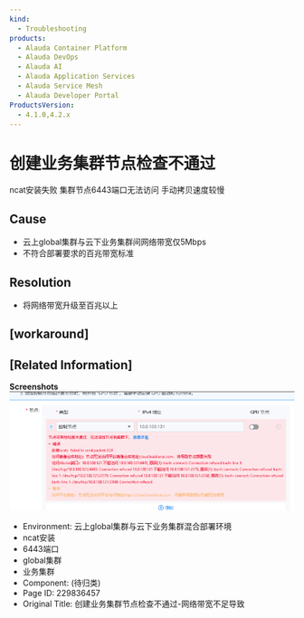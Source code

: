 ```yaml
---
kind:
  - Troubleshooting
products:
  - Alauda Container Platform
  - Alauda DevOps
  - Alauda AI
  - Alauda Application Services
  - Alauda Service Mesh
  - Alauda Developer Portal
ProductsVersion:
  - 4.1.0,4.2.x
---
```

<!-- A type of document that involves encountering a fault, diagnosing it, performing root cause analysis, and providing solutions. -->

# 创建业务集群节点检查不通过

ncat安装失败 集群节点6443端口无法访问 手动拷贝速度较慢

## Cause
- 云上global集群与云下业务集群间网络带宽仅5Mbps
- 不符合部署要求的百兆带宽标准

## Resolution
- 将网络带宽升级至百兆以上

## [workaround]

## [Related Information]
**Screenshots**
![](assets/chuang-jian-ye-wu-ji-qun-jie-dian-jian-cha-bu-tong-guo-wang-luo-dai-kuan-bu-zu-d/image-2024-8-28_13-49-58.png)
- Environment: 云上global集群与云下业务集群混合部署环境
- ncat安装
- 6443端口
- global集群
- 业务集群
- Component: (待归类)
- Page ID: 229836457
- Original Title: 创建业务集群节点检查不通过-网络带宽不足导致
